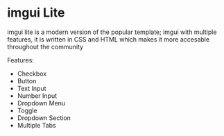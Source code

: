 # imgui Lite

imgui lite is a modern version of the popular template; imgui with multiple features, it is written in CSS and HTML which makes it more accesable throughout the community

Features:

- Checkbox
- Button
- Text Input
- Number Input
- Dropdown Menu
- Toggle
- Dropdown Section
- Multiple Tabs

